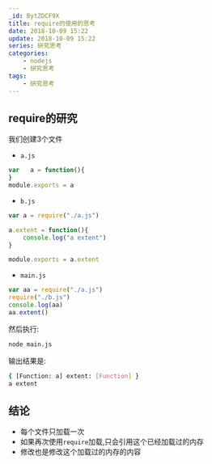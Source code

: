 ```yaml
---
_id: BytZDCF9X
title: require的使用的思考
date: 2018-10-09 15:22
update: 2018-10-09 15:22
series: 研究思考
categories:
    - nodejs
    - 研究思考
tags:
    - 研究思考
---
```



## require的研究

我们创建3个文件

 - `a.js`

```javascript
var   a = function(){
}
module.exports = a
```

 - `b.js`
```javascript
var a = require("./a.js")

a.extent = function(){
    console.log("a extent")
}

module.exports = a.extent
```

- `main.js`

```javascript
var aa = require("./a.js")
require("./b.js")
console.log(aa)
aa.extent()
```

然后执行:

```sh
node main.js
```

输出结果是:

```sh
{ [Function: a] extent: [Function] }
a extent
```

## 结论


 - 每个文件只加载一次
 - 如果再次使用`require`加载,只会引用这个已经加载过的内存
 - 修改也是修改这个加载过的内存的内容

